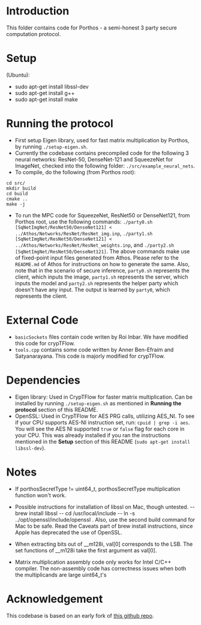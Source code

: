 # Introduction
This folder contains code for Porthos - a semi-honest 3 party secure computation protocol.

# Setup
(Ubuntu): 
* sudo apt-get install libssl-dev
* sudo apt-get install g++
* sudo apt-get install make

# Running the protocol
- First setup Eigen library, used for fast matrix multiplication by Porthos, by running `./setup-eigen.sh`.
- Currently the codebase contains precompiled code for the following 3 neural networks: ResNet-50, DenseNet-121 and SqueezeNet for ImageNet, checked into the following folder: `./src/example_neural_nets`.
- To compile, do the following (from Porthos root):
```
cd src/
mkdir build
cd build
cmake ..
make -j
```
- To run the MPC code for SqueezeNet, ResNet50 or DenseNet121, from Porthos root, use the following commands:
`./party0.sh [SqNetImgNet/ResNet50/DenseNet121] < ../Athos/Networks/ResNet/ResNet_img.inp`,
`./party1.sh [SqNetImgNet/ResNet50/DenseNet121] < ../Athos/Networks/ResNet/ResNet_weights.inp`, and
`./party2.sh [SqNetImgNet/ResNet50/DenseNet121]`.
The above commands make use of fixed-point input files generated from Athos. Please refer to the `README.md` of Athos for instructions on how to generate the same. Also, note that in the scenario of secure inference, `party0.sh` represents the client, which inputs the image, `party1.sh` represents the server, which inputs the model and `party2.sh` represents the helper party which doesn't have any input. The output is learned by `party0`, which represents the client.

# External Code
- `basicSockets` files contain code writen by Roi Inbar. We have modified this code for crypTFlow.
- `tools.cpp` contains some code written by Anner Ben-Efraim and Satyanarayana. This code is majorly modified for crypTFlow.

# Dependencies
- Eigen library: Used in CrypTFlow for faster matrix multiplication. Can be installed by running `./setup-eigen.sh` as mentioned in **Running the protocol** section of this README.
- OpenSSL: Used in CrypTFlow for AES PRG calls, utilizing AES_NI. To see if your CPU supports AES-NI instruction set, run: `cpuid | grep -i aes`. You will see the AES NI supported `true` or `false` flag for each core in your CPU. This was already installed if you ran the instructions mentioned in the **Setup** section of this README (`sudo apt-get install libssl-dev`).

# Notes
- If porthosSecretType != uint64_t, porthosSecretType multiplication function won't work.
- Possible instructions for installation of libssl on Mac, though untested.
-- brew install libssl
-- cd /usr/local/include
-- ln -s ../opt/openssl/include/openssl . 
Also, use the second build command for Mac to be safe. Read the Caveats part of brew install instructions, since Apple has deprecated the use of OpenSSL.

- When extracting bits out of \_\_m128i, val[0] corresponds to the LSB. The set functions of \_\_m128i take the first argument as val[0].

- Matrix multiplication assembly code only works for Intel C/C++ compiler. The non-assembly code has correctness issues when both the multiplicands are large uint64_t's

# Acknowledgement
This codebase is based on an early fork of [this github repo](https://github.com/snwagh/securenn-public).
